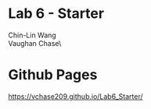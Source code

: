 # Lab 6 - Starter
Chin-Lin Wang\
Vaughan Chase\
# Github Pages
https://vchase209.github.io/Lab6_Starter/
